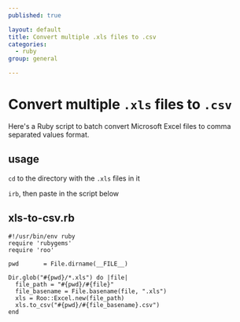 ```yaml
---
published: true

layout: default
title: Convert multiple .xls files to .csv
categories:
  - ruby
group: general

---
```


# Convert multiple `.xls` files to `.csv`

Here's a Ruby script to batch convert Microsoft Excel files to comma separated values format.

## usage

`cd` to the directory with the `.xls` files in it

`irb`, then paste in the script below

## xls-to-csv.rb

    #!/usr/bin/env ruby
    require 'rubygems'
    require 'roo'

    pwd       = File.dirname(__FILE__)

    Dir.glob("#{pwd}/*.xls") do |file|
      file_path = "#{pwd}/#{file}"
      file_basename = File.basename(file, ".xls")
      xls = Roo::Excel.new(file_path)
      xls.to_csv("#{pwd}/#{file_basename}.csv")
    end
